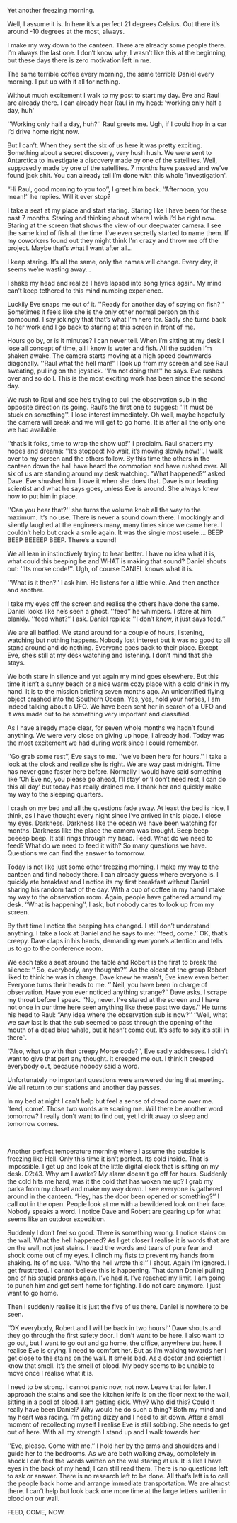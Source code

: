 Yet another freezing morning.

Well, I assume it is. In here it’s a perfect 21 degrees Celsius. Out there it’s around -10 degrees at the most, always.

I make my way down to the canteen. There are already some people there. I’m always the last one. I don’t know why, I wasn’t like this at the beginning, but these days there is zero motivation left in me.

The same terrible coffee every morning, the same terrible Daniel every morning. I put up with it all for nothing.

Without much excitement I walk to my post to start my day. Eve and Raul are already there. I can already hear Raul in my head: 'working only half a day, huh'

''Working only half a day, huh?'' Raul greets me. Ugh, if I could hop in a car I’d drive home right now.

But I can’t. When they sent the six of us here it was pretty exciting. Something about a secret discovery, very hush hush. We were sent to Antarctica to investigate a discovery made by one of the satellites. Well, supposedly made by one of the satellites. 7 months have passed and we’ve found jack shit. You can already tell I’m done with this whole 'investigation'.

“Hi Raul, good morning to you too’’, I greet him back. ‘’Afternoon, you mean!’’ he replies. Will it ever stop?

I take a seat at my place and start staring. Staring like I have been for these past 7 months. Staring and thinking about where I wish I’d be right now. Staring at the screen that shows the view of our deepwater camera. I see the same kind of fish all the time. I’ve even secretly started to name them. If my coworkers found out they might think I'm crazy and throw me off the project. Maybe that’s what I want after all…

I keep staring. It’s all the same, only the names will change. Every day, it seems we’re wasting away...

I shake my head and realize I have lapsed into song lyrics again. My mind can’t keep tethered to this mind numbing experience.

Luckily Eve snaps me out of it. ''Ready for another day of spying on fish?'' Sometimes it feels like she is the only other normal person on this compound. I say jokingly that that’s what I’m here for. Sadly she turns back to her work and l go back to staring at this screen in front of me.

Hours go by, or is it minutes? I can never tell. When I’m sitting at my desk I lose all concept of time, all I know is water and fish. All the sudden I’m shaken awake. The camera starts moving at a high speed downwards diagonally. ''Raul what the hell man!” I look up from my screen and see Raul sweating, pulling on the joystick. ''I’m not doing that'' he says. Eve rushes over and so do I. This is the most exciting work has been since the second day.

We rush to Raul and see he’s trying to pull the observation sub in the opposite direction its going. Raul’s the first one to suggest: ''It must be stuck on something''. I lose interest immediately. Oh well, maybe hopefully the camera will break and we will get to go home. It is after all the only one we had available.

''that’s it folks, time to wrap the show up!'' I proclaim. Raul shatters my hopes and dreams: ''It’s stopped! No wait, it’s moving slowly now!''. I walk over to my screen and the others follow. By this time the others in the canteen down the hall have heard the commotion and have rushed over. All six of us are standing around my desk watching. “What happened?’’ asked Dave. Eve shushed him. I love it when she does that. Dave is our leading scientist and what he says goes, unless Eve is around. She always knew how to put him in place.

''Can you hear that?'' she turns the volume knob all the way to the maximum. It’s no use. There is never a sound down there. I mockingly and silently laughed at the engineers many, many times since we came here. I couldn’t help but crack a smile again. It was the single most usele…. BEEP BEEP BEEEEP BEEP. There’s a sound!

We all lean in instinctively trying to hear better. I have no idea what it is, what could this beeping be and WHAT is making that sound? Daniel shouts out: ''Its morse code!''. Ugh, of course DANIEL knows what it is.

''What is it then?’’ I ask him. He listens for a little while. And then another and another.

I take my eyes off the screen and realise the others have done the same. Daniel looks like he’s seen a ghost. ''feed’’ he whimpers. I stare at him blankly. ''feed what?’’ I ask. Daniel replies: ''I don’t know, it just says feed.’’

We are all baffled. We stand around for a couple of hours, listening, watching but nothing happens. Nobody lost interest but it was no good to all stand around and do nothing. Everyone goes back to their place. Except Eve, she’s still at my desk watching and listening. I don’t mind that she stays.

We both stare in silence and yet again my mind goes elsewhere. But this time it isn’t a sunny beach or a nice warm cozy place with a cold drink in my hand. It is to the mission briefing seven months ago. An unidentified flying object crashed into the Southern Ocean. Yes, yes, hold your horses, I am indeed talking about a UFO. We have been sent her in search of a UFO and it was made out to be something very important and classified.

As I have already made clear, for seven whole months we hadn’t found anything. We were very close on giving up hope, I already had. Today was the most excitement we had during work since I could remember.

''Go grab some rest’’, Eve says to me. ''we’ve been here for hours.'' I take a look at the clock and realize she is right. We are way past midnight. Time has never gone faster here before.  Normally I would have said something like ‘Oh Eve no, you please go ahead, I’ll stay’ or ‘I don’t need rest, I can do this all day’ but today has really drained me. I thank her and quickly make my way to the sleeping quarters.

I crash on my bed and all the questions fade away. At least the bed is nice, I think, as I have thought every night since I’ve arrived in this place. I close my eyes. Darkness. Darkness like the ocean we have been watching for months. Darkness like the place the camera was brought. Beep beep beeeep beep. It still rings through my head. Feed. What do we need to feed? What do we need to feed it with? So many questions we have. Questions we can find the answer to tomorrow.

Today is not like just some other freezing morning. I make my way to the canteen and find nobody there. I can already guess where everyone is. I quickly ate breakfast and I notice its my first breakfast without Daniel sharing his random fact of the day. With a cup of coffee in my hand I make my way to the observation room. Again, people have gathered around my desk. ‘’What is happening’’, I ask, but nobody cares to look up from my screen.

By that time I notice the beeping has changed. I still don’t understand anything. I take a look at Daniel and he says to me: ‘’feed, come.’’ OK, that’s creepy. Dave claps in his hands, demanding everyone’s attention and tells us to go to the conference room.

We each take a seat around the table and Robert is the first to break the silence: ‘’ So, everybody, any thoughts?’’. As the oldest of the group Robert liked to think he was in charge. Dave knew he wasn’t, Eve knew even better. Everyone turns their heads to me. ‘’ Neil, you have been in charge of observation. Have you ever noticed anything strange?’’ Dave asks. I scrape my throat before I speak. ‘’No, never. I’ve stared at the screen and I have not once in our time here seen anything like these past two days.’’ He turns his head to Raul: ‘’Any idea where the observation sub is now?’’ ‘’Well, what we saw last is that the sub seemed to pass through the opening of the mouth of a dead blue whale, but it hasn’t come out. It’s safe to say it’s still in there’’.

‘’Also, what up with that creepy Morse code?’’, Eve sadly addresses. I didn’t want to give that part any thought. It creeped me out. I think it creeped everybody out, because nobody said a word.

Unfortunately no important questions were answered during that meeting. We all return to our stations and another day passes.

In my bed at night I can’t help but feel a sense of dread come over me. ‘feed, come’. Those two words are scaring me. Will there be another word tomorrow? I really don’t want to find out, yet I drift away to sleep and tomorrow comes.

 

Another perfect temperature morning where I assume the outside is freezing like Hell. Only this time it isn’t perfect. Its cold inside. That is impossible. I get up and look at the little digital clock that is sitting on my desk. 02:43. Why am I awake? My alarm doesn’t go off for hours. Suddenly the cold hits me hard, was it the cold that has woken me up? I grab my parka from my closet and make my way down. I see everyone is gathered around in the canteen. “Hey, has the door been opened or something?’’ I call out in the open. People look at me with a bewildered look on their face. Nobody speaks a word. I notice Dave and Robert are gearing up for what seems like an outdoor expedition.

Suddenly I don’t feel so good. There is something wrong. I notice stains on the wall. What the hell happened? As I get closer I realise it is words that are on the wall, not just stains. I read the words and tears of pure fear and shock come out of my eyes. I clinch my fists to prevent my hands from shaking. Its of no use. “Who the hell wrote this!’’ I shout. Again I’m ignored. I get frustrated. I cannot believe this is happening. That damn Daniel pulling one of his stupid pranks again. I’ve had it. I’ve reached my limit. I am going to punch him and get sent home for fighting. I do not care anymore. I just want to go home.

Then I suddenly realise it is just the five of us there. Daniel is nowhere to be seen.

‘’OK everybody, Robert and I will be back in two hours!’’ Dave shouts and they go through the first safety door. I don’t want to be here. I also want to go out, but I want to go out and go home, the office, anywhere but here. I realise Eve is crying. I need to comfort her. But as I’m walking towards her I get close to the stains on the wall. It smells bad. As a doctor and scientist I know that smell. It’s the smell of blood. My body seems to be unable to move once I realise what it is.

I need to be strong. I cannot panic now, not now. Leave that for later. I approach the stains and see the kitchen knife is on the floor next to the wall, sitting in a pool of blood. I am getting sick. Why? Who did this? Could it really have been Daniel? Why would he do such a thing? Both my mind and my heart was racing. I’m getting dizzy and I need to sit down. After a small moment of recollecting myself I realise Eve is still sobbing. She needs to get out of here. With all my strength I stand up and I walk towards her.

''Eve, please. Come with me.’’ I hold her by the arms and shoulders and I guide her to the bedrooms. As we are both walking away, completely in shock I can feel the words written on the wall staring at us. It is like I have eyes in the back of my head; I can still read them. There is no questions left to ask or answer. There is no research left to be done. All that’s left is to call the people back home and arrange immediate transportation. We are almost there. I can’t help but look back one more time at the large letters written in blood on our wall.

FEED, COME, NOW.